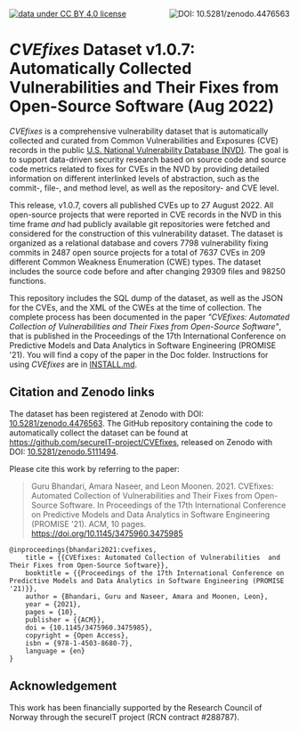 [![data under CC BY 4.0 license](https://img.shields.io/badge/data%20license-CC%20BY%204.0-green)](https://creativecommons.org/licenses/by/4.0/)
<a href="https://doi.org/10.5281/zenodo.4476563">
  <img align="right" src="https://zenodo.org/badge/DOI/10.5281/zenodo.4476563.svg" alt="DOI: 10.5281/zenodo.4476563">
 </a>
 
# _CVEfixes_ Dataset v1.0.7: Automatically Collected Vulnerabilities and Their Fixes from Open-Source Software (Aug 2022)

_CVEfixes_ is a comprehensive vulnerability dataset that is
automatically collected and curated from Common Vulnerabilities
and Exposures (CVE) records in the public
[U.S. National Vulnerability Database (NVD)](https://nvd.nist.gov/).
The goal is to support data-driven security research based on source
code and source code metrics related to fixes for CVEs in the NVD by
providing detailed information on different interlinked levels of
abstraction, such as the commit-, file-, and method level, as well
as the repository- and CVE level.

This release, v1.0.7, covers all published CVEs up to 27 August 2022.
All open-source projects that were reported in CVE records
in the NVD in this time frame _and_ had publicly available git
repositories were fetched and considered for the construction of this
vulnerability dataset. The dataset is organized as a relational
database and covers 7798 vulnerability fixing commits in 2487 open
source projects for a total of 7637 CVEs in 209 different Common
Weakness Enumeration (CWE) types. The dataset includes the source
code before and after changing 29309 files and 98250 functions.

This repository includes the SQL dump of the dataset, as well as the
JSON for the CVEs, and the XML of the CWEs at the time of collection.
The complete process has been documented in the paper
_"CVEfixes: Automated Collection of Vulnerabilities and Their Fixes
from Open-Source Software"_, that is published in the Proceedings of
the 17th International Conference on Predictive Models and Data
Analytics in Software Engineering (PROMISE '21).
You will find a copy of the paper in the Doc folder. Instructions
for using _CVEfixes_ are in [INSTALL.md](INSTALL.md).


## Citation and Zenodo links

The dataset has been registered at Zenodo with DOI:
[10.5281/zenodo.4476563](https://doi.org/10.5281/zenodo.4476563). The
GitHub repository containing the code to automatically collect the
dataset can be found at <https://github.com/secureIT-project/CVEfixes>,
released on Zenodo with DOI:
[10.5281/zenodo.5111494](https://doi.org/10.5281/zenodo.5111494).

Please cite this work by referring to the paper: 
> Guru Bhandari, Amara Naseer, and Leon Moonen. 2021. CVEfixes:
> Automated Collection of Vulnerabilities and Their Fixes from
> Open-Source Software. In Proceedings of the 17th International
> Conference on Predictive Models and Data Analytics in Software
> Engineering (PROMISE '21). ACM, 10 pages.
> <https://doi.org/10.1145/3475960.3475985>


    @inproceedings{bhandari2021:cvefixes,
        title = {{CVEfixes: Automated Collection of Vulnerabilities  and Their Fixes from Open-Source Software}},
        booktitle = {{Proceedings of the 17th International Conference on Predictive Models and Data Analytics in Software Engineering (PROMISE '21)}},
        author = {Bhandari, Guru and Naseer, Amara and Moonen, Leon},
        year = {2021},
        pages = {10},
        publisher = {{ACM}},
        doi = {10.1145/3475960.3475985},
        copyright = {Open Access},
        isbn = {978-1-4503-8680-7},
        language = {en}
    }


## Acknowledgement

This work has been financially supported by the Research Council of
Norway through the secureIT project (RCN contract \#288787).

